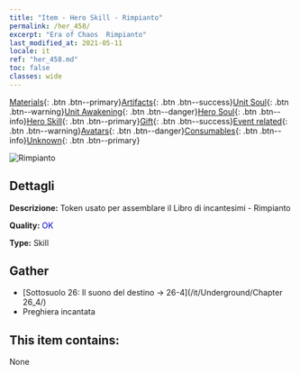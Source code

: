 ```yaml
---
title: "Item - Hero Skill - Rimpianto"
permalink: /her_458/
excerpt: "Era of Chaos  Rimpianto"
last_modified_at: 2021-05-11
locale: it
ref: "her_458.md"
toc: false
classes: wide
---
```

 [Materials](/ItemsIT/){: .btn .btn--primary}[Artifacts](/ItemsIT/Artifacts/){: .btn .btn--success}[Unit Soul](/ItemsIT/UnitSoul/){: .btn .btn--warning}[Unit Awakening](/ItemsIT/UnitAwakening/){: .btn .btn--danger}[Hero Soul](/ItemsIT/HeroSoul/){: .btn .btn--info}[Hero Skill](/ItemsIT/HeroSkill/){: .btn .btn--primary}[Gift](/ItemsIT/Gift/){: .btn .btn--success}[Event related](/ItemsIT/Events/){: .btn .btn--warning}[Avatars](/ItemsIT/Avatars/){: .btn .btn--danger}[Consumables](/ItemsIT/Consumables/){: .btn .btn--info}[Unknown](/ItemsIT/Unknown/){: .btn .btn--primary}

 ![Rimpianto](/images/t/ps_beitongyujue.png)

## Dettagli
 **Descrizione:** Token usato per assemblare il Libro di incantesimi - Rimpianto

 **Quality:** <span style="color: #0000CD">OK</span>

 **Type:** Skill

## Gather

*    [Sottosuolo 26: Il suono del destino -> 26-4](/it/Underground/Chapter 26_4/) 
*    Preghiera incantata 

## This item contains:

  None

